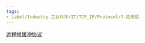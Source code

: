 ```yaml
---
tags:
- Label/Industry-工业科学/IT/TCP_IP/Protocol/7-应用层
---
```


[远程帧缓冲协议](https://vncproxy.vprix.com/#/rfc6143/README)